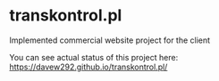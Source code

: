 # transkontrol.pl
Implemented commercial website project for the client

You can see actual status of this project here:
https://davew292.github.io/transkontrol.pl/
